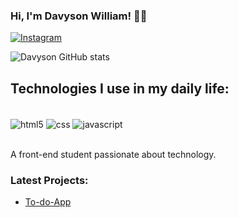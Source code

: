 ### Hi, I'm Davyson William! 🙋‍♂️

[![Instagram](https://img.shields.io/badge/Instagram-E4405F?style=for-the-badge&logo=instagram&logoColor=white)](https://www.instagram.com/davyson_wss/)

![Davyson GitHub stats](https://github-readme-stats.vercel.app/api?username=Davysonwss&show_icons=true&theme=dracula)

## Technologies I use in my daily life:

<div style="display: inline_block"><br/>
  <img align="center" alt="html5" src="https://img.shields.io/badge/HTML5-E34F26?style=for-the-badge&logo=html5&logoColor=white"/>
  <img align="center" alt="css" src="https://img.shields.io/badge/CSS-239120?&style=for-the-badge&logo=css3&logoColor=white"/>
  <img align="center" alt="javascript" src="https://img.shields.io/badge/JavaScript-F7DF1E?style=for-the-badge&logo=javascript&logoColor=black"/>
</div><br/>

A front-end student passionate about technology.

### Latest Projects:

- [To-do-App](https://github.com/Davysonwss/to-do-app)

